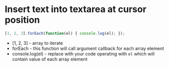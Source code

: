 # Insert text into textarea at cursor position

```javascript
[1, 2, 3].forEach(function(el) { console.log(el); });
```

- [1, 2, 3] - array to iterate
- forEach - this function will call argument callback for each array element
- console.log(el) - replace with your code operating with ```el``` which will contain value of each array element
